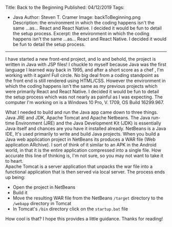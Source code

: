 Title: Back to the Beginning
Published: 04/12/2019
Tags: 
  - Java
Author: Steven T. Cramer
Image: backToBeginning.png
Description: the environment in which the coding happens isn't the same ...as... React and React Native.  I decided it would be fun to detail the setup process.
Excerpt: the environment in which the coding happens isn't the same ...as... React and React Native.  I decided it would be fun to detail the setup process.
---
I have started a new front-end project, and lo and behold, the project is written in Java with JSP files!
I chuckle to myself because Java was the first language I learned way back in 1995, and after a short score as a chef , I'm working with it again! Full circle. 
 No big deal from a coding standpoint as the front end is still rendered using HTML/CSS. However the environment in which the coding happens isn't the same as my previous projects which were primarily React and React Native.  I decided it would be fun to detail the setup process which was not nearly as painful as I was expecting. 
The computer I'm working on is a Windows 10 Pro, V. 1709,  OS Build 16299.967. 


What I needed to build and run the Java app came down to three things. Java JRE and JDK, Apache Tomcat and Apache Netbeans. 
The Java run-time Environment  (JRE) and  the Java Development Kit (JDK) is essentially Java itself and chances are you have it installed already. 
 NetBeans is a Java IDE, It's used primarily to write and build Java projects. When you build a  Java web application project in NetBeans its produces a  WAR file (Web application ARchive). I sort of think of it similar to an APK in the Android world, in that it is the entire application compressed into a single file. How accurate this line of thinking is, I'm not sure, so you may not want to take it to heart.  
Apache Tomcat is a server application that unpacks the war file into a functional application that is then served via local server.
The process ends up being: 


*  Open the project in NetBeans
*  Build it
*  Move the resulting WAR file from the NetBeans `/target` directory to the `/webapp` directory in Tomcat
*  In Tomcat's `/bin` directory click on the `startup.bat` file

How cool is that? I hope this provides a little guidance. Thanks for reading!

